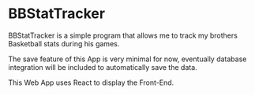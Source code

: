 # BBStatTracker
BBStatTracker is a simple program that allows me to track my brothers Basketball stats during his games.

The save feature of this App is very minimal for now, eventually database integration will be included to automatically save the data.

This Web App uses React to display the Front-End.
